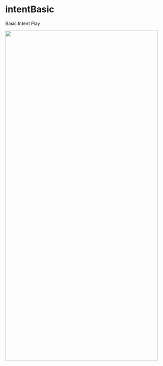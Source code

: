# intentBasic
Basic Intent Play

<a href="url"><img src="https://user-images.githubusercontent.com/68921071/184525389-5decc7a3-fa9d-457a-9bb8-33ca94589ffc.png" align="left" height="1040" width="480" ></a>

